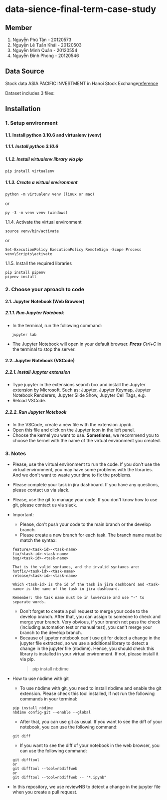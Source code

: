 # data-sience-final-term-case-study

## Member

1. Nguyễn Phú Tân - 20120573
2. Nguyễn Lê Tuấn Khải - 20120503
3. Nguyễn Minh Quân - 20120554
4. Nguyễn Đình Phong - 20120546

## Data Source

Stock data ASIA PACIFIC INVESTMENT in Hanoi Stock Exchange[reference](https://www.stockbiz.vn/Stocks/API/ForeignerTrading.aspx)

Dataset includes 3 files:

## Installation

### 1. Setup environment

#### 1.1. Install python 3.10.6 and virtualenv (venv)

##### 1.1.1. Install python 3.10.6

##### 1.1.2. Install virtualenv library via pip

```
pip install virtualenv
```

##### 1.1.3. Create a virtual environment

```
python -m virtualenv venv (linux or mac)
```

or

```
py -3 -m venv venv (windows)
```

1.1.4. Activate the virtual environment

```
source venv/bin/activate
```

or

```
Set-ExecutionPolicy ExecutionPolicy RemoteSign -Scope Process
venv\Scripts\activate
```

1.1.5. Install the required libraries

```
pip install pipenv
pipenv install
```

### 2. Choose your aproach to code

#### 2.1. Jupyter Notebook (Web Browser)

##### 2.1.1. Run Jupyter Notebook

- In the terminal, run the following command:

```terminal
   jupyter lab
```

- The Jupyter Notebook will open in your default browser. _**Press**_ _Ctrl+C_ in the terminal to stop the server.

#### 2.2. Jupyter Notebook (VSCode)

##### 2.2.1. Install Jupyter extension

- Type jupyter in the extensions search box and install the Jupyter extension by Microsoft. Such as: Jupyter, Jupyter Keymap, Jupyter Notebook Renderers, Jupyter Slide Show, Jupyter Cell Tags, e.g.
- Reload VSCode.

##### 2.2.2. Run Jupyter Notebook

- In the VSCode, create a new file with the extension .ipynb.
- Open this file and click on the Jupyter icon in the left panel.
- Choose the kernel you want to use. **Sometimes**, we recommend you to choose the kernel with the name of the virtual environment you created.

### 3. Notes

- Please, use the virtual environment to run the code. If you don't use the virtual environment, you may have some problems with the libraries. And we don't want to waste your time to fix the problems.

- Please complete your task in jira dashboard. If you have any questions, please contact us via slack.

- Please, use the git to manage your code. If you don't know how to use git, please contact us via slack.

- Important:

  - Please, don't push your code to the main branch or the develop branch.
  - Please create a new branch for each task. The branch name must be match the syntax:

  ```
  feature/<task-id>-<task-name>
  fix/<task-id>-<task-name>
  bug/<task-id>-<task-name>

  That is the valid syntaxes, and the invalid syntaxes are:
  hotfix/<task-id>-<task-name>
  release/<task-id>-<task-name>

  Which <task-id> is the id of the task in jira dashboard and <task-name> is the name of the task in jira dashboard.

  Remember: the task name must be in lowercase and use "-" to separate words.
  ```

  - Don't forget to create a pull request to merge your code to the develop branch. After that, you can assign to someone to check and merge your branch. Very obvious, if your branch not pass the check (including automation test or manual test), you can't merge your branch to the develop branch.
  - Because of jupyter notebook can't use git for detect a change in the jupyter file extracted, so we use a additional library to detect a change in the jupyter file (nbdime). Hence, you should check this library is installed in your virtual environment. If not, please install it via pip.
    > pip install nbdime

- How to use nbdime with git
  - To use nbdime with git, you need to install nbdime and enable the git extension. Please check this tool installed, If not run the following commands in your terminal:
  ```
  pip install nbdime
  nbdime config-git --enable --global
  ```
  - After that, you can use git as usual. If you want to see the diff of your notebook, you can use the following command:
  ```
  git diff
  ```
  - If you want to see the diff of your notebook in the web browser, you can use the following command:
  ```
  git difftool
  or
  git difftool --tool=nbdiffweb
  or
  git difftool --tool=nbdiffweb -- "*.ipynb"
  ```
- In this repository, we use reviewNB to detect a change in the jupyter file when you create a pull request.
